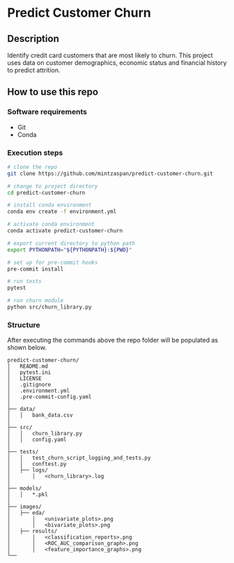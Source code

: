 # Predict Customer Churn

## Description
Identify credit card customers that are most likely to churn. This project uses data on customer demographics, economic status and financial history to predict attrition.

## How to use this repo

### Software requirements 
- Git
- Conda

### Execution steps
```bash
# clone the repo
git clone https://github.com/mintzaspan/predict-customer-churn.git

# change to project directory
cd predict-customer-churn

# install conda environment
conda env create -f environment.yml

# activate conda environment
conda activate predict-customer-churn

# export current directory to python path
export PYTHONPATH="${PYTHONPATH}:${PWD}"

# set up for pre-commit hooks
pre-commit install

# run tests
pytest

# run churn module
python src/churn_library.py
```

### Structure
After executing the commands above the repo folder will be populated as shown below. 
```
predict-customer-churn/
│   README.md
│   pytest.ini
│   LICENSE  
│   .gitignore
│   .environment.yml
│   .pre-commit-config.yaml
│
├── data/
│   │   bank_data.csv
│
├── src/
│   │   churn_library.py
│   │   config.yaml
│
├── tests/
│   │   test_churn_script_logging_and_tests.py
│   │   conftest.py
│   ├── logs/
│       │   <churn_library>.log
│
├── models/
│   │   *.pkl
│
├── images/
│   ├── eda/
│       │   <univariate_plots>.png
│       │   <bivariate_plots>.png
│   ├── results/
│       │   <classification_reports>.png
│       │   <ROC_AUC_comparison_graph>.png
│       │   <feature_importance_graphs>.png
└──
```

